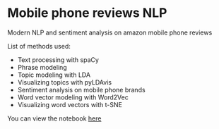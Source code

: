 # Mobile phone reviews NLP
Modern NLP and sentiment analysis on amazon mobile phone reviews

List of methods used:
- Text processing with spaCy
- Phrase modeling
- Topic modeling with LDA
- Visualizing topics with pyLDAvis
- Sentiment analysis on mobile phone brands
- Word vector modeling with Word2Vec
- Visualizing word vectors with t-SNE

You can view the notebook [here](http://nbviewer.jupyter.org/github/dreamgonfly/phone-review-nlp/blob/master/phone_reviews_nlp.ipynb)
